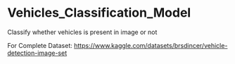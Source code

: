 # Vehicles_Classification_Model
Classify whether vehicles is present in image or not

For Complete Dataset: https://www.kaggle.com/datasets/brsdincer/vehicle-detection-image-set

